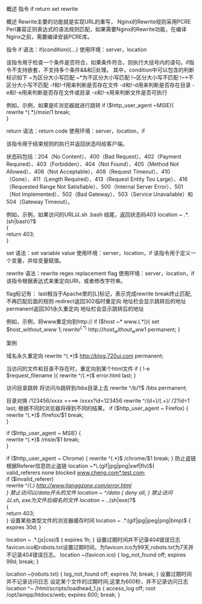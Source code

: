 

概述
指令
if
return
set
rewrite





概述
Rewrite主要的功能就是实现URL的重写，
Nginx的Rewrite规则采用PCRE Perl兼容正则表达式的语法规则匹配，如果需要Nginx的Rewrite功能，在编译Nginx之前，需要编译安装PCRE库。

指令
if
语法：if(condition){…}
使用环境：server，location

该指令用于检查一个条件是否符合，如果条件符合，则执行大括号内的语句。if指令不支持嵌套，不支持多个条件&&和||处理。
其中，condition中可以包含的判断标识如下
~为区分大小写匹配
~*为不区分大小写匹配
!~区分大小写不匹配
!~*不区分大小写不匹配
-f和!-f用来判断是否存在文件
-d和!-d用来判断是否存在目录
-e和!-e用来判断是否存在文件或目录
-x和!-x用来判断文件是否可执行

例如，示例，如果是IE浏览器就进行跳转
if ($http_user_agent ~MSIE){  
  rewrite ^(.*)$/msie/$1 break;  
}  

return
语法：return code
使用环境：server，location，if

该指令用于结束规则的执行并返回状态吗给客户端。

状态码包括：204（No Content）、400（Bad Request）、402（Payment Required）、403（Forbidden）、404（Not Found）、405（Method Not Allowed）、406（Not Acceptable）、408（Request Timeout）、410（Gone）、411（Length Required）、413（Request Entity Too Large）、416（Requested Range Not Satisfiable）、500（Internal Server Error）、501（Not Implemented）、502（Bad Gateway）、503（Service Unavailable）和504（Gateway Timeout）。

例如，示例，如果访问的URL以.sh .bash 结尾，返回状态码403
location ~ .*\.(sh|bash)?$  
{  
  return 403;  
}

set
语法：set variable value
使用环境：server，location，if
该指令用于定义一个变量，并给变量赋值。

rewrite
语法：rewrite regex replacement flag
使用环境：server，location，if
该指令根据表达式来重定向URI，或者修改字符串。

flag标记有：
last相当于Apache里的[L]标记，表示完成rewrite
break终止匹配, 不再匹配后面的规则
redirect返回302临时重定向 地址栏会显示跳转后的地址
permanent返回301永久重定向 地址栏会显示跳转后的地址

例如，示例，将www重定向到http://
if ($host ~* www\.(.*)){
  set $host_without_www $1;
  rewrite ^(.*)$ http://$host_without_www$1 permanent;
}


案例

域名永久重定向
rewrite ^(.*)$  http://blog.720ui.com permanent;

当访问的文件和目录不存在时，重定向到某个html文件
if ( !-e $request_filename ){
  rewrite ^/(.*)$ error.html last;
}

访问目录跳转
将访问/b跳转到/bbs目录上去
rewrite ^/b/?$ /bbs permanent;

目录对换
/123456/xxxx  ====>   /xxxx?id=123456
rewrite ^/(d+)/(.+)/  /$2?id=$1 last;
根据不同的浏览器将得到不同的结果。
if ($http_user_agent ~ Firefox) {  
   rewrite ^(.*)$ /firefox/$1 break;  
}  
 
if ($http_user_agent ~ MSIE) {  
   rewrite ^(.*)$ /msie/$1 break;  
}  
 
if ($http_user_agent ~ Chrome) {  
  rewrite ^(.*)$ /chrome/$1 break;  
}
防止盗链
根据Referer信息防止盗链
location ~*\.(gif|jpg|png|swf|flv)${  
  valid_referers none blocked www.cheng.com*.test.com;  
  if ($invalid_referer)  
    rewrite ^/(.*) http://www.lianggzone.com/error.html           
}
禁止访问以/data开头的文件
location ~ ^/data
{
  deny all;
}
禁止访问以.sh,.exe为文件后缀名的文件
location ~ .*\.(sh|exe)?$  
{  
  return 403;  
}
设置某些类型文件的浏览器缓存时间
location ~ .*.(gif|jpg|jpeg|png|bmp)$
{
  expires 30d;
}
 
location ~ .*.(js|css)$
{
  expires 1h;
}
设置过期时间并不记录404错误日志
favicon.ico和robots.txt设置过期时间，为favicon.ico为99天,robots.txt为7天并不记录404错误日志。
location ~(favicon.ico) {
  log_not_found off;
  expires 99d;
  break;
}
 
location ~(robots.txt) {
  log_not_found off;
  expires 7d;
  break;
}
设置过期时间并不记录访问日志
设定某个文件的过期时间;这里为600秒，并不记录访问日志
location ^~ /html/scripts/loadhead_1.js {
  access_log   off;
  root /opt/lampp/htdocs/web;
  expires 600;
break;
}